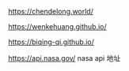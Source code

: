 https://chendelong.world/

https://wenkehuang.github.io/

https://biqing-qi.github.io/


https://api.nasa.gov/ nasa api 地址
